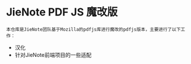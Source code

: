 # JieNote PDF JS 魔改版

	本仓库是JieNote团队基于Mozilla的pdfjs库进行魔改的pdfjs版本，主要进行了以下工作：
* 汉化
* 针对JieNote前端项目的一些适配
